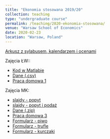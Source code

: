 ```yaml
---
title: "Ekonomia stosowana 2019/20"
collection: teaching
type: "undergraduate course"
permalink: /teaching/2020-ekonomia-stosowana/
venue: "Warsaw School of Economics"
date: 2020-02-23
location: "Warsaw, Poland"
---
```

[Arkusz z sylabusem, kalendarzem i ocenami](https://docs.google.com/spreadsheets/d/1hLOkuZLpT2Phud2qztuQupY5iqUKqgqR84A8yr2PWHY/edit?usp=sharing)  

Zajęcia ŁW::
* [Kod w Matlabie](/ekon-stos/OLSinMatlab.m)
* [Dane (.csv)](/ekon-stos/TableF2-2.csv)
* [Praca domowa 1](/ekon-stos/PS1EkStosowana.pdf)

Zajęcia MK:
* [slajdy - popyt](/ekon-stos/ES_Demand.pdf)
* [slajdy - popyt i podaż](/ekon-stos/ES_Demand_Supply.pdf)
* [Dane (.zip)](/ekon-stos/dane_gdt.zip)
* [Praca domowa 3](/ekon-stos/praca_domowa_kawa.docx)
* [Formularz - piwo](https://forms.gle/v1AVwRyjVSTkJ7cf6)
* [Formularz - trufle](https://forms.gle/bKb2zy7M1BKT8ESF9)
* [Formularz - kurczaki]( https://forms.gle/uFei7aqJuC3JRYuSA)

